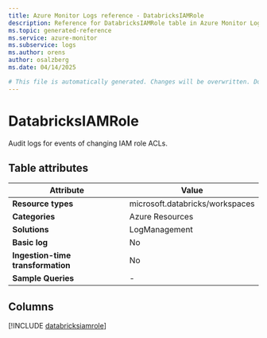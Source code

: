 ```yaml
---
title: Azure Monitor Logs reference - DatabricksIAMRole
description: Reference for DatabricksIAMRole table in Azure Monitor Logs.
ms.topic: generated-reference
ms.service: azure-monitor
ms.subservice: logs
ms.author: orens
author: osalzberg
ms.date: 04/14/2025

# This file is automatically generated. Changes will be overwritten. Do not change this file directly.
---
```


# DatabricksIAMRole

Audit logs for events of changing IAM role ACLs.


## Table attributes

|Attribute|Value|
|---|---|
|**Resource types**|microsoft.databricks/workspaces|
|**Categories**|Azure Resources|
|**Solutions**| LogManagement|
|**Basic log**|No|
|**Ingestion-time transformation**|No|
|**Sample Queries**|-|



## Columns
  
[!INCLUDE [databricksiamrole](~/reusable-content/ce-skilling/azure/includes/azure-monitor/reference/tables/databricksiamrole-include.md)]

